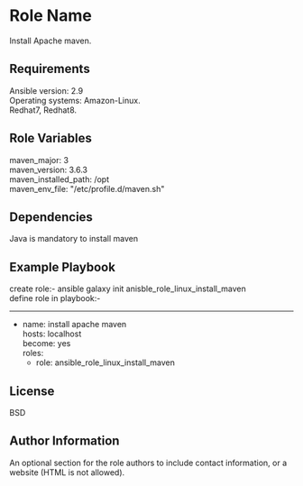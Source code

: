 Role Name
=========

Install Apache maven.

Requirements
------------

Ansible version: 2.9   
Operating systems: Amazon-Linux.  
                   Redhat7, Redhat8.

Role Variables
--------------
 
maven_major: 3  
maven_version: 3.6.3  
maven_installed_path: /opt  
maven_env_file: "/etc/profile.d/maven.sh"  

Dependencies
------------

Java is mandatory to install maven 

Example Playbook
----------------

create role:- ansible galaxy init anisble_role_linux_install_maven  
define role in playbook:-  
  
---
- name: install apache maven  
  hosts: localhost  
  become: yes  
  roles:  
  - role: ansible_role_linux_install_maven  


License
-------

BSD

Author Information
------------------

An optional section for the role authors to include contact information, or a website (HTML is not allowed).
